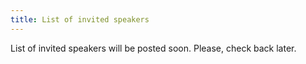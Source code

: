 ```yaml
---
title: List of invited speakers
---
```


List of invited speakers will be posted soon. Please, check back later.

